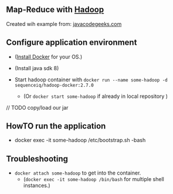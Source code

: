 ## Map-Reduce with [Hadoop](http://hadoop.apache.org/)

Created wih example from: [javacodegeeks.com](https://examples.javacodegeeks.com/enterprise-java/apache-hadoop/hadoop-hello-world-example/)

## Configure application environment

* ([Install Docker](https://docs.docker.com/engine/installation/) for your OS.)

* (Install java sdk 8)

* Start hadoop container with `docker run --name some-hadoop -d sequenceiq/hadoop-docker:2.7.0`
    * (Or `docker start some-hadoop` if already in local repository )

// TODO copy/load our jar

## HowTO run the application

* docker exec -it some-hadoop /etc/bootstrap.sh -bash




## Troubleshooting

* `docker attach some-hadoop` to get into the container. 
    * (`docker exec -it some-hadoop /bin/bash` for multiple shell instances.)
